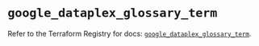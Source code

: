 # `google_dataplex_glossary_term`

Refer to the Terraform Registry for docs: [`google_dataplex_glossary_term`](https://registry.terraform.io/providers/hashicorp/google-beta/6.38.0/docs/resources/google_dataplex_glossary_term).
